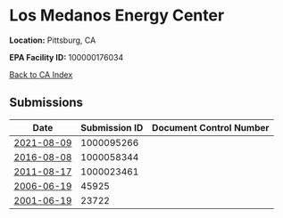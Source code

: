 # Los Medanos Energy Center

**Location:** Pittsburg, CA

**EPA Facility ID:** 100000176034

[Back to CA Index](../../index.md)

## Submissions

| Date | Submission ID | Document Control Number |
|------|--------------|-------------------------|
| [2021-08-09](submissions/1000095266.md) | 1000095266 |  |
| [2016-08-08](submissions/1000058344.md) | 1000058344 |  |
| [2011-08-17](submissions/1000023461.md) | 1000023461 |  |
| [2006-06-19](submissions/45925.md) | 45925 |  |
| [2001-06-19](submissions/23722.md) | 23722 |  |
